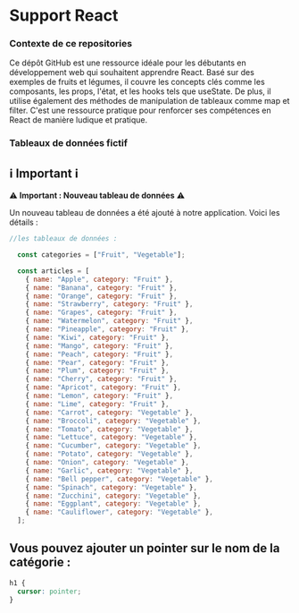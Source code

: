 # Support React 
### Contexte de ce repositories 

Ce dépôt GitHub est une ressource idéale pour les débutants en développement web qui souhaitent apprendre React. Basé sur des exemples de fruits et légumes, il couvre les concepts clés comme les composants, les props, l'état, et les hooks tels que useState. De plus, il utilise également des méthodes de manipulation de tableaux comme map et filter.
C'est une ressource pratique pour renforcer ses compétences en React de manière ludique et pratique.

### Tableaux de données fictif 

## ℹ️ Important ℹ️

⚠️ **Important : Nouveau tableau de données** ⚠️

Un nouveau tableau de données a été ajouté à notre application. Voici les détails :

```js
//les tableaux de données :

  const categories = ["Fruit", "Vegetable"];

  const articles = [
    { name: "Apple", category: "Fruit" },
    { name: "Banana", category: "Fruit" },
    { name: "Orange", category: "Fruit" },
    { name: "Strawberry", category: "Fruit" },
    { name: "Grapes", category: "Fruit" },
    { name: "Watermelon", category: "Fruit" },
    { name: "Pineapple", category: "Fruit" },
    { name: "Kiwi", category: "Fruit" },
    { name: "Mango", category: "Fruit" },
    { name: "Peach", category: "Fruit" },
    { name: "Pear", category: "Fruit" },
    { name: "Plum", category: "Fruit" },
    { name: "Cherry", category: "Fruit" },
    { name: "Apricot", category: "Fruit" },
    { name: "Lemon", category: "Fruit" },
    { name: "Lime", category: "Fruit" },
    { name: "Carrot", category: "Vegetable" },
    { name: "Broccoli", category: "Vegetable" },
    { name: "Tomato", category: "Vegetable" },
    { name: "Lettuce", category: "Vegetable" },
    { name: "Cucumber", category: "Vegetable" },
    { name: "Potato", category: "Vegetable" },
    { name: "Onion", category: "Vegetable" },
    { name: "Garlic", category: "Vegetable" },
    { name: "Bell pepper", category: "Vegetable" },
    { name: "Spinach", category: "Vegetable" },
    { name: "Zucchini", category: "Vegetable" },
    { name: "Eggplant", category: "Vegetable" },
    { name: "Cauliflower", category: "Vegetable" },
  ];
 ```

## Vous pouvez ajouter un pointer sur le nom de la catégorie :

```css
h1 {
  cursor: pointer;
}
```
